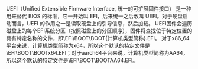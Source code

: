 UEFI（Unified Extensible Firmware Interface, 统一的可扩展固件接口）
是一种用来替代 BIOS 的标准，它一开始叫 EFI，后来统一之后改叫 UEFI。对于硬盘启动而言，UEFI 的作用之一是读取硬盘上的引导信息，然后加载。
UEFI固件会遍历磁盘上的每个EFI系统分区（按照磁盘上的分区顺序），固件将查找位于特定位置的具有特定名称的文件，即\EFI\BOOT\BOOT{计算机类型简称}.EFI。
对于x86_64平台来说，计算机类型简称为x64，所以这个默认的特定文件是\EFI\BOOT\BOOTx64.EFI；对于aarch64平台来说，计算机类型简称为AA64，所以这个默认的特定文件是\EFI\BOOT\BOOTAA64.EFI。